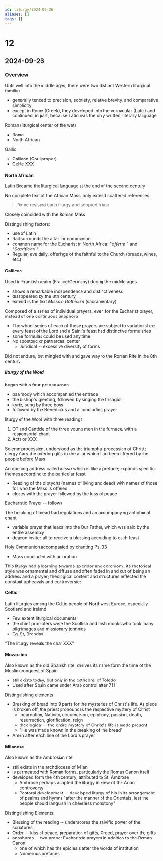 ```yaml
---
id: liturgy/2024-09-26
aliases: []
tags: []
---
```


# 12 
## 2024-09-26

### Overview
Until well into the middle ages, there were two distinct Western liturgical
families
- generally tended to precision, sobriety, relative brevity, and comparative
simplicity
- except in Rome (Greek), they developed into the vernacular (Latin) and
continued, in part, because Latin was the only written, literary language

Roman (liturgical center of the wet)
- Rome 
- North African

Gallic
- Gallican (Gaul proper)
- Celtic XXX

#### North African
Latin Became the liturgical language at the end of the second century

No complete text of the African Mass, only extend scattered references

> Rome resisted Latin liturgy and adopted it last

Closely coincided with the Roman Mass 

Distinguishing factors:
- use of Latin
- Rail surrounds the altar for communion
- common name for the Eucharist in North Africa: "*offerre* " and "*Sacrificari* "
- Regular, eve daily, offerings of the faithful to the Church (breads, wines,
etc.)

#### Gallican
Used in Frankish realm (France/Germany) during the middle ages
- shows a remarkable independence and distinctiveness
- disappeared by the 8th century
- extend is the text *Missale Gothicum* (sacramentary)

Composed of a series of individual prayers, even for the Eucharist prayer,
instead of one continuous anaphora
- The whoel series of each of these prayers are subject to variationsl ex: every
feast of the Lord and a Saint's feast had distinctive formularies
- some formulas could be used any time
- No apostolic or patriarchal center
    - Juridical -- excessive diversity of forms

Did not endure, but mingled with and gave way to the Roman Rite in the 8th
century

##### liturgy of the Word
began with a four-prt sequence
- psalmody which accompanied the entrace
- the bishop's greeting, followed by singing the trisagion
- kyrie, sung by three boys
- followed by the Benedictus and a concluding prayer

liturgy of the Word with three readings:
1. OT and Canticle of the three young men in the furnace, with a responsorial
   chant
2. Acts or XXX

Solemn procession, understood as the triumphal procession of Christ; clergy Cary
the offering gifts to the altar which had been offered by the people before Mass

An opening address called *missa* which is like a preface; expands specific
themes according to the particular feast
- Reading of the diptychs (names of living and dead) with names of those for who
the Mass is offered
- closes with the prayer followed by the kiss of peace

Eucharistic Prayer -- follows

The breaking of bread had regulations and an accompanying antiphonal chant
-  variable prayer that leads into the Our Father, which was said by the entire
assembly
- deacon invites all to receive a blessing according to each feast

Holy Communion accompanied by chanting Ps. 33
- Mass concluded with an oration

This liturgy had a learning towards splendor and ceremony; its rhetorical style
was ornamental and diffuse and often faded in and out of being an address and a
prayer; theological content and structures reflected the constant upheavals and
controversies

#### Celtic
Latin liturgies among the Celtic people of Northwest Europe, especially Scotland
and Ireland
- Few extent liturgical documents
- the chief promoters were the Scottish and Irish monks who took many
pilgrimages
and missionary johnnies
- Eg. St, Brendan

"The liturgy reveals the char XXX"

#### Mozarabic
Also known as the old Spanish rite, derives its name form the time of the Muslim
conquest of Spain
- still exists today, but only in the cathedral of Toledo
- Used after Spain came under Arab control after 711

Distinguishing elements
- Breaking of bread into 9 parts for the mysteries of Christ's life. As piece is
broken off, the priest pronounces the respective mystery of Christ
    - Incarnation, Nativity, circumcision, epiphany, passion, death,
    resurrection, glorification, reign
    - theological -- the entire mystery of Christ's life is made present
    - "He was made known in the breaking of the bread"
- Amen after each line of the Lord's prayer

#### Milanese
Also known as the Ambrosian rite
- still exists in the archdiocese of Milan
- is permeated with Roman forms, particularly the Roman Canon itself
- developed form the 4th century, attributed to St. Ambrose
    - Ambrose perhaps adapted the liturgy in view of the Arian controversy
    - Pastoral development -- developed liturgy of his in its arrangement of
    psalms and hymns "after the manner of the Orientals, lest the people should
    languish in cheerless monotony"

Distinguishing Elements:
- Blessing of the reading  -- underscores the salvific power of the scriptures
- Order -- kiss of peace, preparation of gifts, Creed, prayer over the gifts
- anaphoras -- two proper Eucharistic prayers in addition to the Roman Canon
    - one of which has the epiclesis after the words of institution
    - Numerous prefaces












